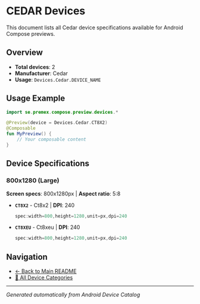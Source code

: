 # CEDAR Devices

This document lists all Cedar device specifications available for Android Compose previews.

## Overview

- **Total devices**: 2
- **Manufacturer**: Cedar
- **Usage**: `Devices.Cedar.DEVICE_NAME`

## Usage Example

```kotlin
import se.premex.compose.preview.devices.*

@Preview(device = Devices.Cedar.CT8X2)
@Composable
fun MyPreview() {
    // Your composable content
}
```

## Device Specifications

### 800x1280 (Large)

**Screen specs**: 800x1280px | **Aspect ratio**: 5:8

- **`CT8X2`** - Ct8x2 | **DPI**: 240
  ```kotlin
  spec:width=800,height=1280,unit=px,dpi=240
  ```

- **`CT8XEU`** - Ct8xeu | **DPI**: 240
  ```kotlin
  spec:width=800,height=1280,unit=px,dpi=240
  ```

## Navigation

- [← Back to Main README](../../README.md)
- [📱 All Device Categories](../README.md)

---
*Generated automatically from Android Device Catalog*
